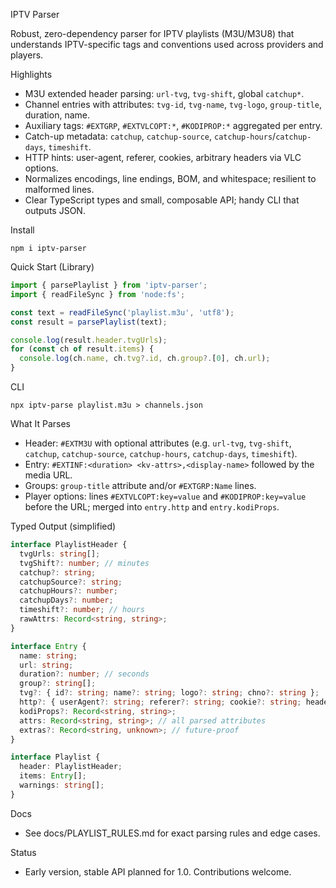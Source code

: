IPTV Parser

Robust, zero-dependency parser for IPTV playlists (M3U/M3U8) that understands IPTV-specific tags and conventions used across providers and players.

Highlights
- M3U extended header parsing: `url-tvg`, `tvg-shift`, global `catchup*`.
- Channel entries with attributes: `tvg-id`, `tvg-name`, `tvg-logo`, `group-title`, duration, name.
- Auxiliary tags: `#EXTGRP`, `#EXTVLCOPT:*`, `#KODIPROP:*` aggregated per entry.
- Catch-up metadata: `catchup`, `catchup-source`, `catchup-hours`/`catchup-days`, `timeshift`.
- HTTP hints: user-agent, referer, cookies, arbitrary headers via VLC options.
- Normalizes encodings, line endings, BOM, and whitespace; resilient to malformed lines.
- Clear TypeScript types and small, composable API; handy CLI that outputs JSON.

Install
```
npm i iptv-parser
```

Quick Start (Library)
```ts
import { parsePlaylist } from 'iptv-parser';
import { readFileSync } from 'node:fs';

const text = readFileSync('playlist.m3u', 'utf8');
const result = parsePlaylist(text);

console.log(result.header.tvgUrls);
for (const ch of result.items) {
  console.log(ch.name, ch.tvg?.id, ch.group?.[0], ch.url);
}
```

CLI
```
npx iptv-parse playlist.m3u > channels.json
```

What It Parses
- Header: `#EXTM3U` with optional attributes (e.g. `url-tvg`, `tvg-shift`, `catchup`, `catchup-source`, `catchup-hours`, `catchup-days`, `timeshift`).
- Entry: `#EXTINF:<duration> <kv-attrs>,<display-name>` followed by the media URL.
- Groups: `group-title` attribute and/or `#EXTGRP:Name` lines.
- Player options: lines `#EXTVLCOPT:key=value` and `#KODIPROP:key=value` before the URL; merged into `entry.http` and `entry.kodiProps`.

Typed Output (simplified)
```ts
interface PlaylistHeader {
  tvgUrls: string[];
  tvgShift?: number; // minutes
  catchup?: string;
  catchupSource?: string;
  catchupHours?: number;
  catchupDays?: number;
  timeshift?: number; // hours
  rawAttrs: Record<string, string>;
}

interface Entry {
  name: string;
  url: string;
  duration?: number; // seconds
  group?: string[];
  tvg?: { id?: string; name?: string; logo?: string; chno?: string };
  http?: { userAgent?: string; referer?: string; cookie?: string; headers?: Record<string, string> };
  kodiProps?: Record<string, string>;
  attrs: Record<string, string>; // all parsed attributes
  extras?: Record<string, unknown>; // future-proof
}

interface Playlist {
  header: PlaylistHeader;
  items: Entry[];
  warnings: string[];
}
```

Docs
- See docs/PLAYLIST_RULES.md for exact parsing rules and edge cases.

Status
- Early version, stable API planned for 1.0. Contributions welcome.
